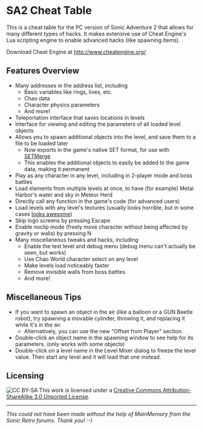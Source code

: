 SA2 Cheat Table
===============

This is a cheat table for the PC version of Sonic Adventure 2 that allows for many different types of hacks.
It makes extensive use of Cheat Engine's Lua scripting engine to enable advanced hacks (like spawning items).

Download Cheat Engine at http://www.cheatengine.org/

Features Overview
-----------------

+ Many addresses in the address list, including
  - Basic variables like rings, lives, etc.
  - Chao data
  - Character physics parameters
  - And more!
+ Teleportation interface that saves locations in levels
+ Interface for viewing and editing the parameters of all loaded level objects
+ Allows you to spawn additional objects into the level, and save them to a file to be loaded later
  - Now exports in the game's native SET format, for use with [SETMerge](https://github.com/flarn2006/SETMerge)
  - This enables the additional objects to easily be added to the game data, making it permanent
+ Play as any character in any level, including in 2-player mode and boss battles
+ Load elements from multiple levels at once, to have (for example) Metal Harbor's water and sky in Meteor Herd
+ Directly call any function in the game's code (for advanced users)
+ Load levels with any level's textures (usually looks horrible, but in some cases [looks awesome](http://www.youtube.com/watch?v=8nTvmtM9KxI))
+ Skip logo screens by pressing Escape
+ Enable noclip mode (freely move character without being affected by gravity or walls) by pressing N
+ Many miscellaneous tweaks and hacks, including
  - Enable the test level and debug menu (debug menu can't actually be seen, but works)
  - Use Chao World character select on any level
  - Make levels load noticeably faster
  - Remove invisible walls from boss battles
  - And more!

Miscellaneous Tips
------------------

+ If you want to spawn an object in the air (like a balloon or a GUN Beetle robot), try spawning a movable cylinder, throwing it, and replacing it while it's in the air.
  - Alternatively, you can use the new "Offset from Player" section.
+ Double-click an object name in the spawning window to see help for its parameters. (only works with some objects)
+ Double-click on a level name in the Level Mixer dialog to freeze the level value. Then start any level and it will load that one instead.

Licensing
---------
![CC BY-SA](http://i.creativecommons.org/l/by-sa/3.0/88x31.png)
This work is licensed under a [Creative Commons Attribution-ShareAlike 3.0 Unported License](http://creativecommons.org/licenses/by-sa/3.0/deed.en_US).

----------------------------------------------------------------------------------------------------------
*This could not have been made without the help of MainMemory from the Sonic Retro forums. Thank you! :-)*
